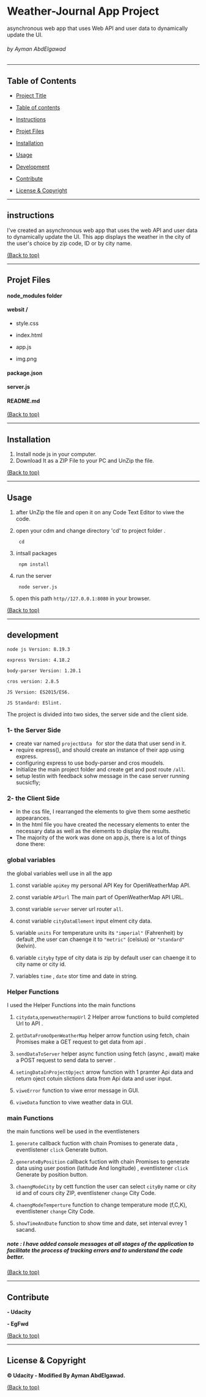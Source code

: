 # Weather-Journal App Project

asynchronous web app that uses Web API and user data to dynamically update the UI. 

###### by Ayman AbdElgawad
---
## Table of Contents

  

- [Project Title](#Landing-Page-Project)

- [Table of contents](#table-of-contents)

- [Instructions](#instructions)

- [Projet Files](#Projet-Files)

- [Installation](#Installation)

- [Usage](#usage)

- [Development](#development)

- [Contribute](#contribute)

- [License & Copyright](#License-&-Copyright)
---
## instructions

I've created an asynchronous web app that uses the web API and user data to dynamically update the UI. 
This app displays the weather in the city of the user's choice by zip code, ID or by city name.

[(Back to top)](#table-of-contents)

---
## Projet Files

#### node_modules folder

#### websit /

- style.css

- index.html

- app.js

- img.png

####  package.json

####  server.js

####  README.md



[(Back to top)](#table-of-contents)

---
## Installation
1. Install node js in your computer.
2. Download It as a ZIP File to your PC and UnZip the file.


[(Back to top)](#table-of-contents)


---
## Usage

1. after UnZip the file and open it on any Code Text Editor to viwe the code.
2. open your cdm and change directory 'cd' to project folder .

        cd 
3. intsall packages 

        npm install
4. run the server
        
        node server.js

5. open this path `http//127.0.0.1:8080` in your browser.

[(Back to top)](#table-of-contents)

---
## development


````node js Version: 8.19.3````

````express Version: 4.18.2````

````body-parser Version: 1.20.1````

````cros version: 2.8.5````

````JS Version: ES2015/ES6.````


````JS Standard: ESlint.````



The project is divided into two sides, the server side and the client side.

### 1- the Server Side
- create var named ```projectData ``` for stor the data that user send in it.
- require express(), and should create an instance of their app using express.
- configuring express to use body-parser and cros moudels.
- Initialize the main project folder and create get and post route ```/all```.
- setup lestin with feedback sohw message in the case server running sucsicfly;
### 2- the Client Side
- In the css file, I rearranged the elements to give them some aesthetic appearances.
- In the html file you have created the necessary elements to enter the necessary data as well as the elements to display the results.
- The majority of the work was done on app.js, there is a lot of things done there:


### global variables
the global variables well use in all the app
1. const variable ``apiKey`` my personal API Key for OpenWeatherMap API.


2. const variable ``APIurl`` The main part of OpenWeatherMap API URL.

3. const variable ``server`` server url router ``all``.

4. const variable ``cityDataElement`` input elment city  data.

5. variable ``units``  For temperature units its ``"imperial"`` (Fahrenheit) by default ,the user can chaenge it to ``"metric"`` (celsius) or ``"standard"`` (kelvin).

6. variable ``cityby`` type of city data is zip by default user can chaenge it to city name or city id.

7. variables ``time`` , ``date`` stor time and date in string.


### Helper Functions
I used the Helper Functions into the main functions

1. ``citydata``,``openweathermapUrl`` 2 Helper arrow functions to build completed Url to API .

2. ``getDataFromoOpenWeatherMap`` helper arrow function using fetch, chain Promises  make a GET request to get data from api .

3. ``sendDataToServer`` helper async function using fetch (async , await) make a POST request to send data to server .
  
4. ``setingDataInProjectOpject`` arrow function with 1 pramter Api data and return oject  cotuin slictions data from Api data and user input.

5. ``viweError`` function to viwe error message in GUI.

6. ``viweData`` function to viwe weather data in GUI.

### main Functions 
the main functions well be used in the eventlisteners

1. ``generate`` callback  fuction with chain Promises to generate data , eventlistener  ``click`` Generate button.

2. ``generateByPosition`` callback  fuction with chain Promises to generate data using user postion (latitude And longitude) , eventlistener  ``click`` Generate by position button.

3. ``chaengModeCity`` by cett function the user can select ``cityBy`` name or city id and of cours city ZIP, eventlistener  ``change`` City Code.
 
4. ``chaengModeTemperture`` function to change temperature mode (f,C,K),   eventlistener  ``change`` City Code.

5. ``showTimeAndDate`` function to show time and date, set interval evrey 1 sacand.

##### note : I have added console messages at all stages of the application to facilitate the process of tracking errors and to understand the code better.






[(Back to top)](#table-of-contents)




---
## Contribute
**- Udacity**

  

**- EgFwd**

  


[(Back to top)](#table-of-contents)



---
## License & Copyright
  

**© Udacity - Modified By Ayman AbdElgawad.**


[(Back to top)](#table-of-contents)
